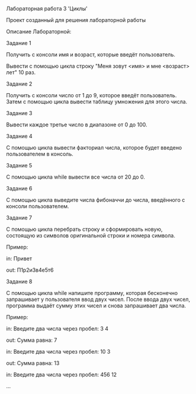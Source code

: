 ﻿Лабораторная работа 3 'Циклы'

Проект созданный для решения лабораторной работы

Описание Лабораторной:

Задание 1

Получить с консоли имя и возраст, которые введёт пользователь.

Вывести с помощью цикла строку "Меня зовут <имя> и мне <возраст> лет" 10 раз.

Задание 2

Получить с консоли число от 1 до 9, которое введёт пользователь. Затем с помощью цикла вывести таблицу умножения для этого числа.

Задание 3

Вывести каждое третье число в диапазоне от 0 до 100.

Задание 4

С помощью цикла вывести факториал числа, которое будет введено пользователем в консоль.

Задание 5

С помощью цикла while вывести все числа от 20 до 0.

Задание 6

С помощью цикла выведите числа фибоначчи до числа, введённого с консоли пользователем.

Задание 7

С помощью цикла перебрать строку и сформировать новую, состоящую из символов оригинальной строки и номера символа.

Пример:

in: Привет

out: П1р2и3в4е5т6

Задание 8

С помощью цикла while напишите программу, которая бесконечно запрашивает у пользователя ввод двух чисел. После ввода двух чисел, программа выдаёт сумму этих чисел и снова запрашивает два числа.

Пример:

in: Введите два числа через пробел: 3 4

out: Сумма равна: 7

in: Введите два числа через пробел: 10 3

out: Сумма равна: 13

in: Введите два числа через пробел: 456 12

...
